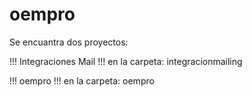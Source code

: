 # oempro

Se encuantra dos proyectos:

!!! Integraciones Mail !!! en la carpeta: integracionmailing

!!! oempro !!! en la carpeta: oempro